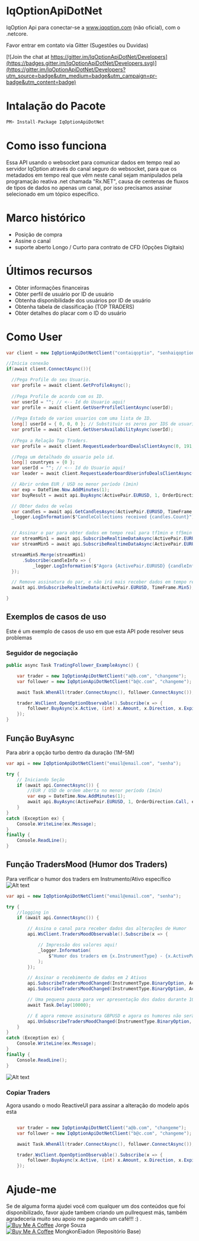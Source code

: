 # IqOptionApiDotNet

IqOption Api para conectar-se a www.iqoption.com (não oficial), com o .netcore.

Favor entrar em contato via Gitter (Sugestões ou Duvidas)

[![Join the chat at https://gitter.im/IqOptionApiDotNet/Developers](https://badges.gitter.im/IqOptionApiDotNet/Developers.svg)](https://gitter.im/IqOptionApiDotNet/Developers?utm_source=badge&utm_medium=badge&utm_campaign=pr-badge&utm_content=badge)

# Intalação do Pacote

```javascript
PM> Install-Package IqOptionApiDotNet

```

# Como isso funciona

Essa API usando o websocket para comunicar dados em tempo real ao servidor IqOption através do canal seguro do websocket, para que os metadados em tempo real que vêm neste canal sejam manipulados pela programação reativa .net chamada "Rx.NET", causa de centenas de fluxos de tipos de dados no apenas um canal, por isso precisamos assinar selecionado em um tópico específico.

# Marco histórico

- Posição de compra
- Assine o canal
- suporte aberto Longo / Curto para contrato de CFD (Opções Digitais)

# Últimos recursos
- Obter informações financeiras
- Obter perfil de usuário por ID de usuário
- Obtenha disponibilidade dos usuários por ID de usuário
- Obtenha tabela de classificação (TOP TRADERS)
- Obter detalhes do placar com o ID do usuário


# Como User

```csharp
var client = new IqOptionApiDotNetClient("contaiqoptio", "senhaiqoption");

//Inicia conexão
if(await client.ConnectAsync()){

  //Pega Profile do seu Usuario.
  var profile = await client.GetProfileAsync();
  
  //Pega Profile de acordo com os ID.
  var userId = ""; // <-- Id do Usuario aqui!
  var profile = await client.GetUserProfileClientAsync(userId);
  
  //Pega Estado de varios usuarios com uma lista de ID.
  long[] userId = { 0, 0, 0 }; // Substituir os zeros por IDS de usuarios
  var profile = await client.GetUsersAvailabilityAsync(userId);
  
  //Pega a Relação Top Traders.
  var profile = await client.RequestLeaderboardDealsClientAsync(0, 191, 1, 10, 64, 64, 64, 64, 2);

  //Pega um detalhado do usuario pelo id.
  long[] countryes = {0 };
  var userId = ""; // <-- Id do Usuario aqui!
  var leader = await client.RequestLeaderboardUserinfoDealsClientAsync(countryes, userId);

  // Abrir ordem EUR / USD no menor período (1min)
  var exp = DateTime.Now.AddMinutes(1);
  var buyResult = await api.BuyAsync(ActivePair.EURUSD, 1, OrderDirection.Call, exp);

  // Obter dados de velas
  var candles = await api.GetCandlesAsync(ActivePair.EURUSD, TimeFrame.Min1, 100, DateTimeOffset.Now);
  _logger.LogInformation($"CandleCollections received {candles.Count}");


  // Assinar o par para obter dados em tempo real para tf1min e tf5min
  var streamMin1 = await api.SubscribeRealtimeDataAsync(ActivePair.EURUSD, TimeFrame.Min1);
  var streamMin5 = await api.SubscribeRealtimeDataAsync(ActivePair.EURUSD, TimeFrame.Min5);

  streamMin5.Merge(streamMin1)
      .Subscribe(candleInfo => {
          _logger.LogInformation($"Agora {ActivePair.EURUSD} {candleInfo.TimeFrame} : Bid={candleInfo.Bid}\t Ask={candleInfo.Ask}\t");
  });

  // Remove assinatura do par, e não irá mais receber dados em tempo real para impressão min5 no console
  await api.UnSubscribeRealtimeData(ActivePair.EURUSD, TimeFrame.Min5);

}

```

## Exemplos de casos de uso

Este é um exemplo de casos de uso em que esta API pode resolver seus problemas

### Seguidor de negociação

```csharp
public async Task TradingFollower_ExampleAsync() {

    var trader = new IqOptionApiDotNetClient("a@b.com", "changeme");
    var follower = new IqOptionApiDotNetClient("b@c.com", "changeme");

    await Task.WhenAll(trader.ConnectAsync(), follower.ConnectAsync());

    trader.WsClient.OpenOptionObservable().Subscribe(x => {
        follower.BuyAsync(x.Active, (int) x.Amount, x.Direction, x.ExpirationTime);
    });
}
```

## Função BuyAsync

Para abrir a opção turbo dentro da duração (1M-5M)

```csharp
var api = new IqOptionApiDotNetClient("email@email.com", "senha");

try {
    // Iniciando Seção
    if (await api.ConnectAsync()) {
        //EUR / USD de ordem aberta no menor período (1min)
        var exp = DateTime.Now.AddMinutes(1);
        await api.BuyAsync(ActivePair.EURUSD, 1, OrderDirection.Call, exp);
    }
}
catch (Exception ex) {
    Console.WriteLine(ex.Message);
}
finally {
    Console.ReadLine();
}

```

## Função TradersMood (Humor dos Traders)

Para verificar o humor dos traders em Instrumento/Ativo específico
![Alt text](img/TraderMoodChanged_Portal.png)

```csharp
var api = new IqOptionApiDotNetClient("email@email.com", "senha");

try {
    //logging in
    if (await api.ConnectAsync()) {

        // Assina o canal para receber dados das alterações de Humor
        api.WsClient.TradersMoodObservable().Subscribe(x => {

            // Impressão dos valores aqui!
            _logger.Information(
                $"Humor dos traders em {x.InstrumentType} - {x.ActivePair} valores Superior :{x.Higher}, Baixo: {x.Lower}"
            );
        });

        // Assinar o recebimento de dados em 2 Ativos
        api.SubscribeTradersMoodChanged(InstrumentType.BinaryOption, ActivePair.EURUSD);
        api.SubscribeTradersMoodChanged(InstrumentType.BinaryOption, ActivePair.GBPUSD);

        // Uma pequena pausa para ver apresentação dos dados durante 10 segundos
        await Task.Delay(10000);

        // E agora remove assinatura GBPUSD e agora os humores não serão mais enviados
        api.UnSubscribeTradersMoodChanged(InstrumentType.BinaryOption, ActivePair.GBPUSD);
    }
}
catch (Exception ex) {
    Console.WriteLine(ex.Message);
}
finally {
    Console.ReadLine();
}

```

![Alt text](img/TraderMoodChanged.png)

### Copiar Traders

Agora usando o modo ReactiveUI para assinar a alteração do modelo após esta

```csharp

    var trader = new IqOptionApiDotNetClient("a@b.com", "changeme");
    var follower = new IqOptionApiDotNetClient("b@c.com", "changeme");

    await Task.WhenAll(trader.ConnectAsync(), follower.ConnectAsync());

    trader.WsClient.OpenOptionObservable().Subscribe(x => {
        follower.BuyAsync(x.Active, (int) x.Amount, x.Direction, x.ExpirationTime);
    });

```

# Ajude-me

Se de alguma forma ajudei você com qualquer um dos conteúdos que foi disponibilizado, favor ajude tambem criando um pullrequest más, também agradeceria muito seu apoio me pagando um café!!! :) . <br>
<a href="https://buymeacoffee.com/jorgesouza" target="_blank"><img src="https://www.buymeacoffee.com/assets/img/custom_images/black_img.png" alt="Buy Me A Coffee" style="height: auto !important;width: auto !important;" ></a> Jorge Souza<br>
<a href="https://www.buymeacoffee.com/6VF3XHb" target="_blank"><img src="https://www.buymeacoffee.com/assets/img/custom_images/black_img.png" alt="Buy Me A Coffee" style="height: auto !important;width: auto !important;" ></a> MongkonEiadon (Repositório Base) 